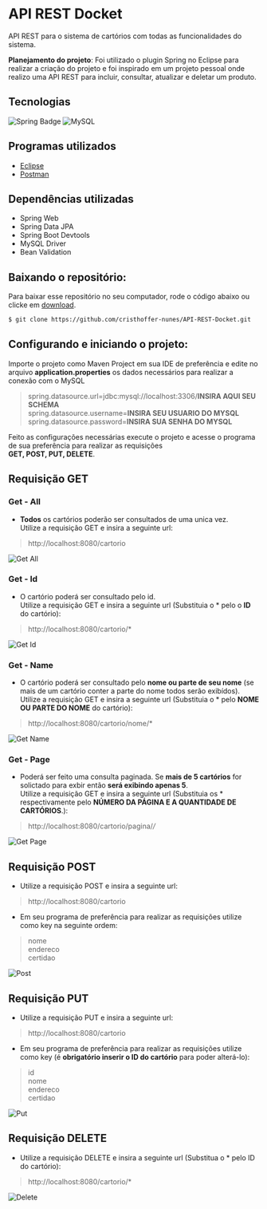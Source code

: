 # API REST Docket

API REST para o sistema de cartórios com todas as funcionalidades do sistema.

**Planejamento do projeto**: Foi utilizado o plugin Spring no Eclipse para realizar a criação do projeto e foi inspirado em um projeto pessoal onde realizo uma API REST para incluir, consultar, atualizar e deletar um produto.

## Tecnologias
![Spring Badge](https://img.shields.io/badge/Spring-6DB33F?style=for-the-badge&logo=spring&logoColor=white)
![MySQL](https://img.shields.io/badge/MySQL-00000F?style=for-the-badge&logo=mysql&logoColor=white)

## Programas utilizados
* [Eclipse](https://www.eclipse.org/downloads/)
* [Postman](https://www.postman.com/downloads/)

## Dependências utilizadas

* Spring Web
* Spring Data JPA
* Spring Boot Devtools
* MySQL Driver
* Bean Validation

## Baixando o repositório:

Para baixar esse repositório no seu computador, rode o código abaixo ou clicke em [download](https://github.com/cristhoffer-nunes/API-REST-Docket/archive/refs/heads/master.zip).

```bash
$ git clone https://github.com/cristhoffer-nunes/API-REST-Docket.git
```

## Configurando e iniciando o projeto: 

Importe o projeto como Maven Project em sua IDE de preferência e edite no arquivo **application.properties** os dados necessários para realizar a conexão com o MySQL

> spring.datasource.url=jdbc:mysql://localhost:3306/**INSIRA AQUI SEU SCHEMA** <br>
spring.datasource.username=**INSIRA SEU USUARIO DO MYSQL** <br>
spring.datasource.password=**INSIRA SUA SENHA DO MYSQL** <br>

Feito as configurações necessárias execute o projeto e acesse o programa de sua preferência para realizar as requisições <br> **GET, POST, PUT, DELETE**.
 

## Requisição GET

### Get - All

* **Todos** os cartórios poderão ser consultados de uma unica vez. <br>
Utilize a requisição GET e insira a seguinte url: 
> http://localhost:8080/cartorio

![Get All](https://github.com/cristhoffer-nunes/API-REST-Docket/blob/master/readme_videos/read-all.gif)

### Get - Id

* O cartório poderá ser consultado pelo id. <br>
Utilize a requisição GET e insira a seguinte url (Substituia o  * pelo o **ID** do cartório): 
> http://localhost:8080/cartorio/*

![Get Id](https://github.com/cristhoffer-nunes/API-REST-Docket/blob/master/readme_videos/read-id.gif)

### Get - Name

* O cartório poderá ser consultado pelo **nome ou parte de seu nome** (se mais de um cartório conter a parte do nome todos serão exibídos). <br>
Utilize a requisição GET e insira a seguinte url (Substituia o  * pelo **NOME OU PARTE DO NOME** do cartório): 
> http://localhost:8080/cartorio/nome/*
 
![Get Name](https://github.com/cristhoffer-nunes/API-REST-Docket/blob/master/readme_videos/read-name.gif)


### Get - Page

* Poderá ser feito uma consulta paginada. Se **mais de 5 cartórios** for solictado para exbir então **será exibindo apenas 5**. <br>
Utilize a requisição GET e insira a seguinte url (Substituia os * respectivamente pelo **NÚMERO DA PÁGINA E A QUANTIDADE DE CARTÓRIOS**.): 
> http://localhost:8080/cartorio/pagina/*/*

![Get Page](https://github.com/cristhoffer-nunes/API-REST-Docket/blob/master/readme_videos/read-page.gif)

## Requisição POST

* Utilize a requisição POST e insira a seguinte url: 
> http://localhost:8080/cartorio
* Em seu programa de preferência para realizar as requisições utilize como key na seguinte ordem: <br>
> nome <br>
> endereco <br>
> certidao <br>
 
![Post](https://github.com/cristhoffer-nunes/API-REST-Docket/blob/master/readme_videos/post.gif)

## Requisição PUT

* Utilize a requisição PUT e insira a seguinte url:
> http://localhost:8080/cartorio
* Em seu programa de preferência para realizar as requisições utilize como key (é **obrigatório inserir o ID do cartório** para poder alterá-lo): <br>
> id <br>
> nome <br>
> endereco <br>
> certidao <br>

![Put](https://github.com/cristhoffer-nunes/API-REST-Docket/blob/master/readme_videos/update.gif)

## Requisição DELETE

* Utilize a requisição DELETE e insira a seguinte url (Substitua o * pelo ID do cartório):
> http://localhost:8080/cartorio/*

![Delete](https://github.com/cristhoffer-nunes/API-REST-Docket/blob/master/readme_videos/delete.gif)




